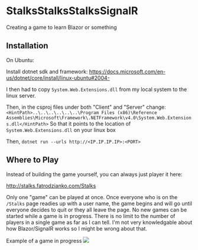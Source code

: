 # StalksStalksStalksSignalR
 Creating a game to learn Blazor or something

## Installation
On Ubuntu:

Install dotnet sdk and framework: https://docs.microsoft.com/en-us/dotnet/core/install/linux-ubuntu#2004-

I then had to copy `System.Web.Extensions.dll` from my local system to the linux server.

Then, in the csproj files under both "Client" and "Server" change:
```<HintPath>..\..\..\..\..\..\Program Files (x86)\Reference Assemblies\Microsoft\Framework\.NETFramework\v4.0\System.Web.Extensions.dll</HintPath>```
So that it points to the location of `System.Web.Extensions.dll` on your linux box

Then, `dotnet run --urls http://<IP.IP.IP.IP>:<PORT>`

## Where to Play
Instead of building the game yourself, you can always just player it here:

http://stalks.fatrodzianko.com/Stalks

Only one "game" can be played at once. Once everyone who is on the `/Stalks` page readies up with a user name, the game begins and will go until everyone decides to quit or they all leave the page. No new games can be started while a game is in progress. There is no limit to the number of players in a single game as far as I can tell. I'm not very knowledgable about how Blazor/SignalR works so I might be wrong about that.

Example of a game in progress
![](https://github.com/FatRodzianko/StalksStalksStalksSignalR/blob/master/example-stalks-game.PNG?raw=true)
